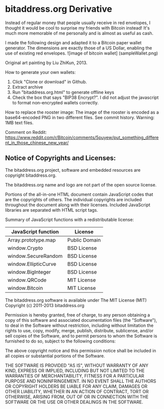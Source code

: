 # bitaddress.org Derivative 

Instead of regular money that people usually receive in red envelopes, I thought it would be cool to surprise my friends with Bitcoin instead! It's much more memorable of me personally and is almost as useful as cash.

I made the following design and adapted it to a Bitcoin paper wallet generator. The dimensions are exactly those of a US Dollar, enabling the use of existing red envelopes. 
![image of bitcoin wallet]
(sampleWallet.png)

Original art painting by Liu ZhiKun, 2013. 

How to generate your own wallets:

1. Click "Clone or download" in Github. 
2. Extract archive 
3. Run "bitaddress.org.html" to generate offline keys 
4. Check the box that says "BIP38 Encrypt?". I did not adjust the javascript to format non-encrypted wallets correctly. 


How to replace the rooster image: The image of the rooster is encoded as a base64-encoded PNG in two different files. See commit history. Warning: 1MB text files. 

Comment on Reddit: https://www.reddit.com/r/Bitcoin/comments/5puyew/put_something_different_in_those_chinese_new_year/


Notice of Copyrights and Licenses:
---------------------------------------
The bitaddress.org project, software and embedded resources are
copyright bitaddress.org.

The bitaddress.org name and logo are not part of the open source
license.

Portions of the all-in-one HTML document contain JavaScript codes that
are the copyrights of others. The individual copyrights are included
throughout the document along with their licenses. Included JavaScript
libraries are separated with HTML script tags.

Summary of JavaScript functions with a redistributable license:

JavaScript function	|	License
-------------------	|	--------------
Array.prototype.map	|	Public Domain
window.Crypto | BSD License
window.SecureRandom	| BSD License
window.EllipticCurve	|	BSD License
window.BigInteger |	BSD License
window.QRCode | MIT License
window.Bitcoin | MIT License

The bitaddress.org software is available under The MIT License (MIT)
Copyright (c) 2011-2013 bitaddress.org

Permission is hereby granted, free of charge, to any person obtaining
a copy of this software and associated documentation files (the
"Software"), to deal in the Software without restriction, including
without limitation the rights to use, copy, modify, merge, publish,
distribute, sublicense, and/or sell copies of the Software, and to
permit persons to whom the Software is furnished to do so, subject to
the following conditions:

The above copyright notice and this permission notice shall be
included in all copies or substantial portions of the Software.

THE SOFTWARE IS PROVIDED "AS IS", WITHOUT WARRANTY OF ANY KIND,
EXPRESS OR IMPLIED, INCLUDING BUT NOT LIMITED TO THE WARRANTIES OF
MERCHANTABILITY, FITNESS FOR A PARTICULAR PURPOSE AND
NONINFRINGEMENT. IN NO EVENT SHALL THE AUTHORS OR COPYRIGHT HOLDERS BE
LIABLE FOR ANY CLAIM, DAMAGES OR OTHER LIABILITY, WHETHER IN AN ACTION
OF CONTRACT, TORT OR OTHERWISE, ARISING FROM, OUT OF OR IN CONNECTION
WITH THE SOFTWARE OR THE USE OR OTHER DEALINGS IN THE SOFTWARE.
